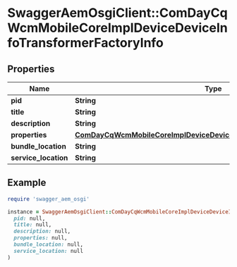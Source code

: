 # SwaggerAemOsgiClient::ComDayCqWcmMobileCoreImplDeviceDeviceInfoTransformerFactoryInfo

## Properties

| Name | Type | Description | Notes |
| ---- | ---- | ----------- | ----- |
| **pid** | **String** |  | [optional] |
| **title** | **String** |  | [optional] |
| **description** | **String** |  | [optional] |
| **properties** | [**ComDayCqWcmMobileCoreImplDeviceDeviceInfoTransformerFactoryProperties**](ComDayCqWcmMobileCoreImplDeviceDeviceInfoTransformerFactoryProperties.md) |  | [optional] |
| **bundle_location** | **String** |  | [optional] |
| **service_location** | **String** |  | [optional] |

## Example

```ruby
require 'swagger_aem_osgi'

instance = SwaggerAemOsgiClient::ComDayCqWcmMobileCoreImplDeviceDeviceInfoTransformerFactoryInfo.new(
  pid: null,
  title: null,
  description: null,
  properties: null,
  bundle_location: null,
  service_location: null
)
```

